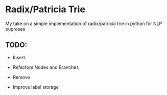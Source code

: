 # Radix/Patricia Trie


My take on a simple implementation of radix/patricia trie in python for NLP puproses


## TODO:

* Insert

* Refactore Nodes and Branches

* Remove

* Improve label storage